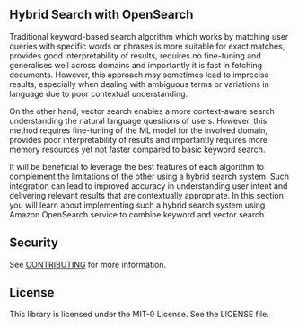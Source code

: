 ## Hybrid Search with OpenSearch

Traditional keyword-based search algorithm which works by matching user queries with specific words or phrases is more suitable for exact matches, provides good interpretability of results, requires no fine-tuning and generalises well across domains and importantly it is fast in fetching documents. However, this approach may sometimes lead to imprecise results, especially when dealing with ambiguous terms or variations in language due to poor contextual understanding.

On the other hand, vector search enables a more context-aware search understanding the natural language questions of users. However, this method requires fine-tuning of the ML model for the involved domain, provides poor interpretability of results and importantly requires more memory resources yet not faster compared to basic keyword search.

It will be beneficial to leverage the best features of each algorithm to complement the limitations of the other using a hybrid search system. Such integration can lead to improved accuracy in understanding user intent and delivering relevant results that are contextually appropriate. In this section you will learn about implementing such a hybrid search system using Amazon OpenSearch service to combine keyword and vector search.

## Security

See [CONTRIBUTING](CONTRIBUTING.md#security-issue-notifications) for more information.

## License

This library is licensed under the MIT-0 License. See the LICENSE file.

